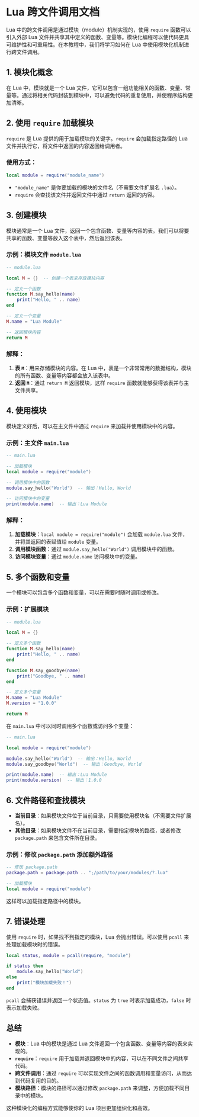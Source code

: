 # Lua 跨文件调用文档

Lua 中的跨文件调用是通过模块（module）机制实现的，使用 `require` 函数可以引入外部 Lua 文件并共享其中定义的函数、变量等。模块化编程可以使代码更具可维护性和可重用性。在本教程中，我们将学习如何在 Lua 中使用模块化机制进行跨文件调用。

## 1. 模块化概念

在 Lua 中，模块就是一个 Lua 文件，它可以包含一组功能相关的函数、变量、常量等。通过将相关代码封装到模块中，可以避免代码的重复使用，并使程序结构更加清晰。

## 2. 使用 `require` 加载模块

`require` 是 Lua 提供的用于加载模块的关键字。`require` 会加载指定路径的 Lua 文件并执行它，将文件中返回的内容返回给调用者。

### 使用方式：

```lua
local module = require("module_name")
```

- `"module_name"` 是你要加载的模块的文件名（不需要文件扩展名 `.lua`）。
- `require` 会查找该文件并返回文件中通过 `return` 返回的内容。

## 3. 创建模块

模块通常是一个 Lua 文件，返回一个包含函数、变量等内容的表。我们可以将要共享的函数、变量等放入这个表中，然后返回该表。

### 示例：模块文件 `module.lua`

```lua
-- module.lua

local M = {}  -- 创建一个表来存放模块内容

-- 定义一个函数
function M.say_hello(name)
    print("Hello, " .. name)
end

-- 定义一个变量
M.name = "Lua Module"

-- 返回模块内容
return M
```

### 解释：
1. **表 `M`**：用来存储模块的内容。在 Lua 中，表是一个非常常用的数据结构，模块的所有函数、变量等内容都会放入该表中。
2. **返回 `M`**：通过 `return M` 返回模块，这样 `require` 函数就能够获得该表并与主文件共享。

## 4. 使用模块

模块定义好后，可以在主文件中通过 `require` 来加载并使用模块中的内容。

### 示例：主文件 `main.lua`

```lua
-- main.lua

-- 加载模块
local module = require("module")

-- 调用模块中的函数
module.say_hello("World")  -- 输出：Hello, World

-- 访问模块中的变量
print(module.name)  -- 输出：Lua Module
```

### 解释：
1. **加载模块**：`local module = require("module")` 会加载 `module.lua` 文件，并将其返回的表赋值给 `module` 变量。
2. **调用模块函数**：通过 `module.say_hello("World")` 调用模块中的函数。
3. **访问模块变量**：通过 `module.name` 访问模块中的变量。

## 5. 多个函数和变量

一个模块可以包含多个函数和变量，可以在需要时随时调用或修改。

### 示例：扩展模块

```lua
-- module.lua

local M = {}

-- 定义多个函数
function M.say_hello(name)
    print("Hello, " .. name)
end

function M.say_goodbye(name)
    print("Goodbye, " .. name)
end

-- 定义多个变量
M.name = "Lua Module"
M.version = "1.0.0"

return M
```

在 `main.lua` 中可以同时调用多个函数或访问多个变量：

```lua
-- main.lua

local module = require("module")

module.say_hello("World")  -- 输出：Hello, World
module.say_goodbye("World")  -- 输出：Goodbye, World

print(module.name)  -- 输出：Lua Module
print(module.version)  -- 输出：1.0.0
```

## 6. 文件路径和查找模块

- **当前目录**：如果模块文件位于当前目录，只需要使用模块名（不需要文件扩展名）。
- **其他目录**：如果模块文件不在当前目录，需要指定模块的路径，或者修改 `package.path` 来包含文件所在目录。

### 示例：修改 `package.path` 添加额外路径

```lua
-- 修改 package.path
package.path = package.path .. ";/path/to/your/modules/?.lua"

-- 加载模块
local module = require("module")
```

这样可以加载指定路径中的模块。

## 7. 错误处理

使用 `require` 时，如果找不到指定的模块，Lua 会抛出错误。可以使用 `pcall` 来处理加载模块时的错误。

```lua
local status, module = pcall(require, "module")

if status then
    module.say_hello("World")
else
    print("模块加载失败！")
end
```

`pcall` 会捕获错误并返回一个状态值。`status` 为 `true` 时表示加载成功，`false` 时表示加载失败。

## 总结

- **模块**：Lua 中的模块是通过 Lua 文件返回一个包含函数、变量等内容的表来实现的。
- **`require`**：`require` 用于加载并返回模块中的内容，可以在不同文件之间共享代码。
- **跨文件调用**：通过 `require` 可以实现文件之间的函数调用和变量访问，从而达到代码复用的目的。
- **模块路径**：模块的路径可以通过修改 `package.path` 来调整，方便加载不同目录中的模块。

这种模块化的编程方式能够使你的 Lua 项目更加组织化和高效。